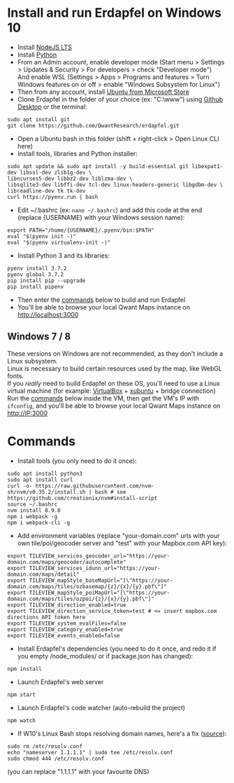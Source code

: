 # Install and run Erdapfel on Windows 10

- Install [NodeJS LTS](https://nodejs.org/en/download/)
- Install [Python](https://www.python.org/downloads/)
- From an Admin account, enable developer mode (Start menu > Settings > Updates & Security > For developers > check "Developer mode")
<br>And enable WSL (Settings > Apps > Programs and features > Turn Windows features on or off > enable "Windows Subsystem for Linux")
- Then from any account, install [Ubuntu from Microsoft Store](https://www.microsoft.com/fr-fr/p/ubuntu/9nblggh4msv6?activetab=pivot:overviewtab)
- Clone Erdapfel in the folder of your choice (ex: "C:\www\") using [Github Desktop](https://desktop.github.com/) or the terminal: 

```
sudo apt install git
git clone https://github.com/QwantResearch/erdapfel.git
```

- Open a Ubuntu bash in this folder (shift + right-click > Open Linux CLI here)
- Install tools, libraries and Python installer:

```
sudo apt update && sudo apt install -y build-essential git libexpat1-dev libssl-dev zlib1g-dev \
libncurses5-dev libbz2-dev liblzma-dev \
libsqlite3-dev libffi-dev tcl-dev linux-headers-generic libgdbm-dev \
libreadline-dev tk tk-dev
curl https://pyenv.run | bash
```

- Edit ~/.bashrc (ex: ```nano ~/.bashrc```) and add this code at the end (replace {USERNAME} with your Windows session name):

```
export PATH="/home/{USERNAME}/.pyenv/bin:$PATH"
eval "$(pyenv init -)"
eval "$(pyenv virtualenv-init -)"
```

- Install Python 3 and its libraries:

```
pyenv install 3.7.2
pyenv global 3.7.2
pip install pip --upgrade
pip install pipenv
```

- Then enter the [commands](#commands) below to build and run Erdapfel
- You'll be able to browse your local Qwant Maps instance on [http://localhost:3000](http://localhost:3000)

## Windows 7 / 8

These versions on Windows are not recommended, as they don't include a Linux subsystem.
<br>Linux is necessary to build certain resources used by the map, like WebGL fonts.
<br>If you *really* need to build Erdapfel on these OS, you'll need to use a Linux virtual machine (for example: [VirtualBox](https://www.virtualbox.org/) + [xubuntu](http://cdimages.ubuntu.com/xubuntu/releases/18.04/release/xubuntu-18.04.1-desktop-amd64.iso) + bridge connection)
<br>Run the [commands](#commands) below inside the VM, then get the VM's IP with `ifconfig`, and you'll be able to browse your local Qwant Maps instance on [http://IP:3000](http://IP:3000)

# Commands

- Install tools (you only need to do it once):
```
sudo apt install python3
sudo apt install curl
curl -o- https://raw.githubusercontent.com/nvm-sh/nvm/v0.35.2/install.sh | bash # see https://github.com/creationix/nvm#install-script
source ~/.bashrc
nvm install 8.9.0
npm i webpack -g
npm i webpack-cli -g
```

- Add environment variables (replace "your-domain.com" urls with your own tile/poi/geocoder server and "test" with your Mapbox.com API key):

```
export TILEVIEW_services_geocoder_url="https://your-domain.com/maps/geocoder/autocomplete"
export TILEVIEW_services_idunn_url="https://your-domain.com/maps/detail"
export TILEVIEW_mapStyle_baseMapUrl="[\"https://your-domain.com/maps/tiles/ozbasemap/{z}/{x}/{y}.pbf\"]"
export TILEVIEW_mapStyle_poiMapUrl="[\"https://your-domain.com/maps/tiles/ozpoi/{z}/{x}/{y}.pbf\"]"
export TILEVIEW_direction_enabled=true
export TILEVIEW_direction_service_token=test # <= insert mapbox.com directions API token here
export TILEVIEW_system_evalFiles=false
export TILEVIEW_category_enabled=true
export TILEVIEW_events_enabled=false
```

- Install Erdapfel's dependencies (you need to do it once, and redo it if you empty /node_modules/ or if package.json has changed):

```
npm install
```

- Launch Erdapfel's web server

```
npm start
```

- Launch Erdapfel's code watcher (auto-rebuild the project)

```
npm watch
```

- If W10's Linux Bash stops resolving domain names, here's a fix ([source](https://github.com/microsoft/WSL/issues/3268#issuecomment-485096972)):

```
sudo rm /etc/resolv.conf
echo "nameserver 1.1.1.1" | sudo tee /etc/resolv.conf
sudo chmod 444 /etc/resolv.conf
```

(you can replace "1.1.1.1" with your favourite DNS)